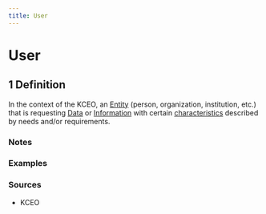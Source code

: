 ```yaml
---
title: User
---
```


# User

## 1 Definition

In the context of the KCEO, an [Entity](../entity) (person, organization, institution, etc.) that is requesting [Data](../data) or [Information](../information) with certain [characteristics](../characteristic) described by needs and/or requirements.

### Notes 

### Examples 

### Sources
- KCEO
